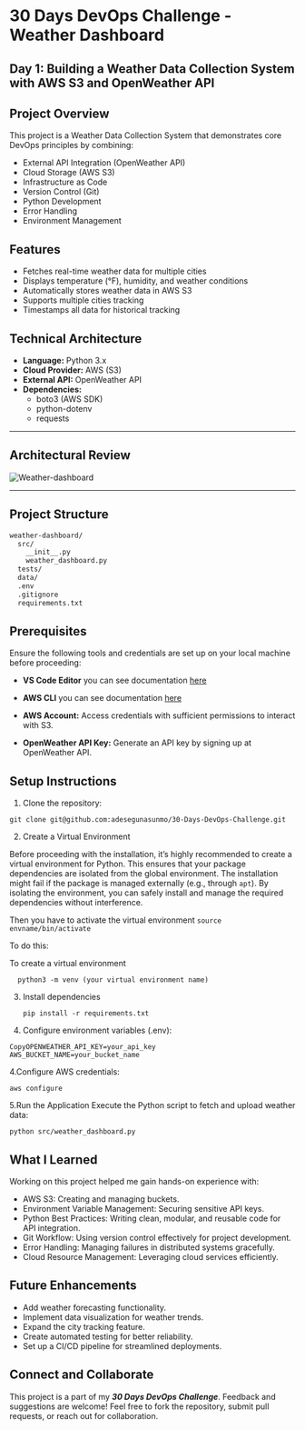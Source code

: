 # 30 Days DevOps Challenge - Weather Dashboard

## Day 1: Building a Weather Data Collection System with AWS S3 and OpenWeather API

## Project Overview
This project is a Weather Data Collection System that demonstrates core DevOps principles by combining:
- External API Integration (OpenWeather API)
- Cloud Storage (AWS S3)
- Infrastructure as Code
- Version Control (Git)
- Python Development
- Error Handling
- Environment Management

## Features
- Fetches real-time weather data for multiple cities
- Displays temperature (°F), humidity, and weather conditions
- Automatically stores weather data in AWS S3
- Supports multiple cities tracking
- Timestamps all data for historical tracking

## Technical Architecture
- **Language:** Python 3.x
- **Cloud Provider:** AWS (S3)
- **External API:** OpenWeather API
- **Dependencies:** 
  - boto3 (AWS SDK)
  - python-dotenv
  - requests
---

## Architectural Review

![Weather-dashboard](https://github.com/user-attachments/assets/31f11c48-0f71-4cd4-8009-8f7f1552127d)

---
## Project Structure

```markdown
weather-dashboard/
  src/
    __init__.py
    weather_dashboard.py
  tests/
  data/
  .env
  .gitignore
  requirements.txt
```
## Prerequisites
Ensure the following tools and credentials are set up on your local machine before proceeding:

 - **VS Code Editor** you can see documentation [here](https://code.visualstudio.com/download)

- **AWS CLI** you can see documentation [here](https://docs.aws.amazon.com/cli/latest/userguide/getting-started-install.html)

- **AWS Account:** Access credentials with sufficient permissions to interact with S3.

- **OpenWeather API Key:** Generate an API key by signing up at OpenWeather API.
  
## Setup Instructions

1. Clone the repository:
  ```
  git clone git@github.com:adesegunasunmo/30-Days-DevOps-Challenge.git
  ```

2. Create a Virtual Environment

 Before proceeding with the installation, it’s highly recommended to create a virtual environment for Python. This ensures that your package dependencies are isolated from the global environment. The installation might fail if the package is managed externally (e.g., through `apt`). By isolating the environment, you can safely install and manage the required dependencies without interference.

Then you have to activate the virtual environment 
    ```
    source envname/bin/activate
    ```

  To do this:

  To create a virtual environment 

  ```
    python3 -m venv (your virtual environment name)
  ```

3. Install dependencies

   ```
   pip install -r requirements.txt
   ```

4. Configure environment variables (.env):
```
CopyOPENWEATHER_API_KEY=your_api_key
AWS_BUCKET_NAME=your_bucket_name
```

4.Configure AWS credentials:
```
aws configure

```
5.Run the Application
Execute the Python script to fetch and upload weather data:


   ``` 
   python src/weather_dashboard.py
   ```


## What I Learned
Working on this project helped me gain hands-on experience with:

- AWS S3: Creating and managing buckets.
- Environment Variable Management: Securing sensitive API keys.
- Python Best Practices: Writing clean, modular, and reusable code for API integration.
- Git Workflow: Using version control effectively for project development.
- Error Handling: Managing failures in distributed systems gracefully.
- Cloud Resource Management: Leveraging cloud services efficiently.

## Future Enhancements
- Add weather forecasting functionality.
- Implement data visualization for weather trends.
- Expand the city tracking feature.
- Create automated testing for better reliability.
- Set up a CI/CD pipeline for streamlined deployments.

## Connect and Collaborate
This project is a part of my ***30 Days DevOps Challenge***. Feedback and suggestions are welcome!
Feel free to fork the repository, submit pull requests, or reach out for collaboration.
